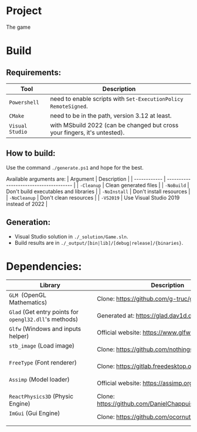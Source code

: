 # Project
The game 

# Build
## Requirements:
| Tool            | Description                                                               |
| --------------- | ------------------------------------------------------------------------- |
| `Powershell`    | need to enable scripts with `Set-ExecutionPolicy RemoteSigned`.           |
| `CMake`         | need to be in the path, version 3.12 at least.                            |
| `Visual Studio` | with MSbuild 2022 (can be changed but cross your fingers, it's untested). |

## How to build:
Use the command `./generate.ps1` and hope for the best.

Available arguments are:
| Argument     | Description                            |
| ------------ | -------------------------------------- |
| `-Cleanup`   | Clean generated files                  |
| `-NoBuild`   | Don't build executables and libraries  |
| `-NoInstall` | Don't install resources                |
| `-NoCleanup` | Don't clean resources                  |
| `-VS2019`    | Use Visual Studio 2019 instead of 2022 |


## Generation:
- Visual Studio solution in `./_solution/Game.sln`.
- Build results are in `./_output/[bin|lib]/[debug|release]/{binaries}`.

# Dependencies:
| Library                                                | Description                                             |
| ------------------------------------------------------ | ------------------------------------------------------- |
| `GLM`  (OpenGL Mathematics)                            | Clone: https://github.com/g-truc/glm                    |
| `Glad` (Get entry points for `opengl32.dll`'s methods) | Generated at: https://glad.dav1d.de                     |
| `Glfw` (Windows and inputs helper)                     | Official website: https://www.glfw.org                  |
| `stb_image` (Load image)                               | Clone: https://github.com/nothings/stb                  |
| `FreeType` (Font renderer)                             | Clone: https://gitlab.freedesktop.org/freetype          |
| `Assimp` (Model loader)                                | Official website: https://assimp.org/                   |
| `ReactPhysics3D` (Physic Engine)                       | Clone: https://github.com/DanielChappuis/reactphysics3d |
| `ImGui` (Gui Engine)                                   | Clone: https://github.com/ocornut/imgui                 |
